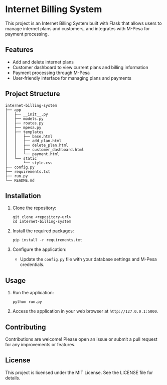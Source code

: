# Internet Billing System

This project is an Internet Billing System built with Flask that allows users to manage internet plans and customers, and integrates with M-Pesa for payment processing.

## Features

- Add and delete internet plans
- Customer dashboard to view current plans and billing information
- Payment processing through M-Pesa
- User-friendly interface for managing plans and payments

## Project Structure

```
internet-billing-system
├── app
│   ├── __init__.py
│   ├── models.py
│   ├── routes.py
│   ├── mpesa.py
│   ├── templates
│   │   ├── base.html
│   │   ├── add_plan.html
│   │   ├── delete_plan.html
│   │   ├── customer_dashboard.html
│   │   └── payment.html
│   └── static
│       └── style.css
├── config.py
├── requirements.txt
├── run.py
└── README.md
```

## Installation

1. Clone the repository:
   ```
   git clone <repository-url>
   cd internet-billing-system
   ```

2. Install the required packages:
   ```
   pip install -r requirements.txt
   ```

3. Configure the application:
   - Update the `config.py` file with your database settings and M-Pesa credentials.

## Usage

1. Run the application:
   ```
   python run.py
   ```

2. Access the application in your web browser at `http://127.0.0.1:5000`.

## Contributing

Contributions are welcome! Please open an issue or submit a pull request for any improvements or features.

## License

This project is licensed under the MIT License. See the LICENSE file for details.